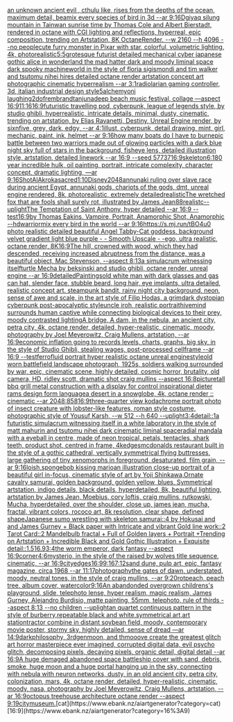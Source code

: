 [an unknown ancient evil , cthulu like, rises from the depths of the ocean,  maximum detail, bea](https://www.ebank.nz/aiartgenerator?category=an%2520unknown%2520ancient%2520evil%2520%2C%2520cthulu%2520like%2C%2520rises%2520from%2520the%2520depths%2520of%2520the%2520ocean%2C%2520%2520maximum%2520detail%2C%2520bea)[mix every species of bird in 3d --ar 9:16](https://www.ebank.nz/aiartgenerator?category=mix%2520every%2520species%2520of%2520bird%2520in%25203d%2520--ar%25209%3A16)[Dgiyaq silung mountain in Tainwan sunrise time by Thomas Cole and Albert Bierstadt, rendered in octane with CGI lighting and reflections, hyperreal, epic composition, trending on Artstation, 8K OctaneRender.  --w 2160  --h 4096 --no people](https://www.ebank.nz/aiartgenerator?category=Dgiyaq%2520silung%2520mountain%2520in%2520Tainwan%2520sunrise%2520time%2520by%2520Thomas%2520Cole%2520and%2520Albert%2520Bierstadt%2C%2520rendered%2520in%2520octane%2520with%2520CGI%2520lighting%2520and%2520reflections%2C%2520hyperreal%2C%2520epic%2520composition%2C%2520trending%2520on%2520Artstation%2C%25208K%2520OctaneRender.%2520%2520--w%25202160%2520%2520--h%25204096%2520--no%2520people)[cute furry monster in Pixar with star, colorful, volumetric lighting, 4k, photorealistic](https://www.ebank.nz/aiartgenerator?category=cute%2520furry%2520monster%2520in%2520Pixar%2520with%2520star%2C%2520colorful%2C%2520volumetric%2520lighting%2C%25204k%2C%2520photorealistic)[5:5](https://www.ebank.nz/aiartgenerator?category=5%3A5)[grotesque futurist detailed mechanical cyber japanese gothic alice in wonderland the mad hatter dark and moody liminal space dark spooky machineworld in the style of floria sigismondi and tim walker and tsutomu nihei hires detailed octane render artstation concept art photographic cinematic hyperrealism --ar 3:1](https://www.ebank.nz/aiartgenerator?category=grotesque%2520futurist%2520detailed%2520mechanical%2520cyber%2520japanese%2520gothic%2520alice%2520in%2520wonderland%2520the%2520mad%2520hatter%2520dark%2520and%2520moody%2520liminal%2520space%2520dark%2520spooky%2520machineworld%2520in%2520the%2520style%2520of%2520floria%2520sigismondi%2520and%2520tim%2520walker%2520and%2520tsutomu%2520nihei%2520hires%2520detailed%2520octane%2520render%2520artstation%2520concept%2520art%2520photographic%2520cinematic%2520hyperrealism%2520--ar%25203%3A1)[radiolarian  gaming controller, 3d, italian industrial design  style](https://www.ebank.nz/aiartgenerator?category=radiolarian%2520%2520gaming%2520controller%2C%25203d%2C%2520italian%2520industrial%2520design%2520%2520style)[5](https://www.ebank.nz/aiartgenerator?category=5)[alchemy](https://www.ebank.nz/aiartgenerator?category=alchemy)[oni laughing](https://www.ebank.nz/aiartgenerator?category=oni%2520laughing)[2](https://www.ebank.nz/aiartgenerator?category=2)[dof](https://www.ebank.nz/aiartgenerator?category=dof)[rembrandt](https://www.ebank.nz/aiartgenerator?category=rembrandt)[anjunadeep beach music festival, collage —aspect 16:9](https://www.ebank.nz/aiartgenerator?category=anjunadeep%2520beach%2520music%2520festival%2C%2520collage%2520%E2%80%94aspect%252016%3A9)[11:16](https://www.ebank.nz/aiartgenerator?category=11%3A16)[16:9](https://www.ebank.nz/aiartgenerator?category=16%3A9)[futuristic travelling pod, cyberpunk, league of legends style, by studio ghibli, hyperrealistic, intricate details, minimal, dusty, cinematic, trending on artstation, by Elias Ravanetti, Destiny, Unreal Engine render, by sixnfive, grey, dark, edgy, --ar 4:1](https://www.ebank.nz/aiartgenerator?category=futuristic%2520travelling%2520pod%2C%2520cyberpunk%2C%2520league%2520of%2520legends%2520style%2C%2520by%2520studio%2520ghibli%2C%2520hyperrealistic%2C%2520intricate%2520details%2C%2520minimal%2C%2520dusty%2C%2520cinematic%2C%2520trending%2520on%2520artstation%2C%2520by%2520Elias%2520Ravanetti%2C%2520Destiny%2C%2520Unreal%2520Engine%2520render%2C%2520by%2520sixnfive%2C%2520grey%2C%2520dark%2C%2520edgy%2C%2520--ar%25204%3A1)[illust, cyberpunk, detail drawing, mint, girl, mechanic, paint, ink, helmet --ar 9:16](https://www.ebank.nz/aiartgenerator?category=illust%2C%2520cyberpunk%2C%2520detail%2520drawing%2C%2520mint%2C%2520girl%2C%2520mechanic%2C%2520paint%2C%2520ink%2C%2520helmet%2520--ar%25209%3A16)[how many boats do I have to burn](https://www.ebank.nz/aiartgenerator?category=how%2520many%2520boats%2520do%2520I%2520have%2520to%2520burn)[epic battle between two warriors made out of glowing particles with a dark blue night sky full of stars in the background, fisheye lens,  detailed illustration style, artstation, detailed linework --ar 16:9 --seed 57737](https://www.ebank.nz/aiartgenerator?category=epic%2520battle%2520between%2520two%2520warriors%2520made%2520out%2520of%2520glowing%2520particles%2520with%2520a%2520dark%2520blue%2520night%2520sky%2520full%2520of%2520stars%2520in%2520the%2520background%2C%2520fisheye%2520lens%2C%2520%2520detailed%2520illustration%2520style%2C%2520artstation%2C%2520detailed%2520linework%2520--ar%252016%3A9%2520--seed%252057737)[16:9](https://www.ebank.nz/aiartgenerator?category=16%3A9)[skeleton](https://www.ebank.nz/aiartgenerator?category=skeleton)[6:1](https://www.ebank.nz/aiartgenerator?category=6%3A1)[80 year incredible hulk, oil painting, portrait, intricate complexity, character concept, dramatic lighting, —ar 9:16](https://www.ebank.nz/aiartgenerator?category=80%2520year%2520incredible%2520hulk%2C%2520oil%2520painting%2C%2520portrait%2C%2520intricate%2520complexity%2C%2520character%2520concept%2C%2520dramatic%2520lighting%2C%2520%E2%80%94ar%25209%3A16)[Shot](https://www.ebank.nz/aiartgenerator?category=Shot)[AlAkroka](https://www.ebank.nz/aiartgenerator?category=AlAkroka)[sacred](https://www.ebank.nz/aiartgenerator?category=sacred)[1:10](https://www.ebank.nz/aiartgenerator?category=1%3A10)[Disney](https://www.ebank.nz/aiartgenerator?category=Disney)[2048](https://www.ebank.nz/aiartgenerator?category=2048)[annunaki ruling over slave race during ancient Egypt, annunaki gods, chariots of the gods, dmt, unreal engine rendered, 8k, photorealistic,  extremely detailed](https://www.ebank.nz/aiartgenerator?category=annunaki%2520ruling%2520over%2520slave%2520race%2520during%2520ancient%2520Egypt%2C%2520annunaki%2520gods%2C%2520chariots%2520of%2520the%2520gods%2C%2520dmt%2C%2520unreal%2520engine%2520rendered%2C%25208k%2C%2520photorealistic%2C%2520%2520extremely%2520detailed)[realistic](https://www.ebank.nz/aiartgenerator?category=realistic)[The wretched fox that are fools shall surely rot,  illustrated by James Jean](https://www.ebank.nz/aiartgenerator?category=The%2520wretched%2520fox%2520that%2520are%2520fools%2520shall%2520surely%2520rot%2C%2520%2520illustrated%2520by%2520James%2520Jean)[88](https://www.ebank.nz/aiartgenerator?category=88)[realistc](https://www.ebank.nz/aiartgenerator?category=realistc)[--uplight](https://www.ebank.nz/aiartgenerator?category=--uplight)[The Temptation of Saint Anthony, hyper detailed --ar 16:9 --test](https://www.ebank.nz/aiartgenerator?category=The%2520Temptation%2520of%2520Saint%2520Anthony%2C%2520hyper%2520detailed%2520--ar%252016%3A9%2520--test)[16:9](https://www.ebank.nz/aiartgenerator?category=16%3A9)[by Thomas Eakins, Vampire, Portrait, Anamorphic Shot, Anamorphic --hd](https://www.ebank.nz/aiartgenerator?category=by%2520Thomas%2520Eakins%2C%2520Vampire%2C%2520Portrait%2C%2520Anamorphic%2520Shot%2C%2520Anamorphic%2520--hd)[warrior](https://www.ebank.nz/aiartgenerator?category=warrior)[mix every bird in the world --ar 9:16](https://www.ebank.nz/aiartgenerator?category=mix%2520every%2520bird%2520in%2520the%2520world%2520--ar%25209%3A16)[](https://www.ebank.nz/aiartgenerator?category=)[https://s.mj.run/tBO4u0  photo realistic detailed beautiful Angel Tabby-Cat goddess, background velvet gradient light blue purple - - Smooth Upscale - -](https://www.ebank.nz/aiartgenerator?category=https%3A//s.mj.run/tBO4u0%2520%2520photo%2520realistic%2520detailed%2520beautiful%2520Angel%2520Tabby-Cat%2520goddess%2C%2520background%2520velvet%2520gradient%2520light%2520blue%2520purple%2520-%2520-%2520Smooth%2520Upscale%2520-%2520-)[ego, ultra realistic, octane render, 8K](https://www.ebank.nz/aiartgenerator?category=ego%2C%2520ultra%2520realistic%2C%2520octane%2520render%2C%25208K)[16:9](https://www.ebank.nz/aiartgenerator?category=16%3A9)[The hill, crowned with wood, which they had descended, receiving increased abruptness from the distance, was a beautiful object, Mac Stevenson, --aspect 8:13](https://www.ebank.nz/aiartgenerator?category=The%2520hill%2C%2520crowned%2520with%2520wood%2C%2520which%2520they%2520had%2520descended%2C%2520receiving%2520increased%2520abruptness%2520from%2520the%2520distance%2C%2520was%2520a%2520beautiful%2520object%2C%2520Mac%2520Stevenson%2C%2520--aspect%25208%3A13)[a simulacrum witnessing itself](https://www.ebank.nz/aiartgenerator?category=a%2520simulacrum%2520witnessing%2520itself)[turtle Mecha by beksinski and studio ghibli, octane render, unreal engine --ar 16:9](https://www.ebank.nz/aiartgenerator?category=turtle%2520Mecha%2520by%2520beksinski%2520and%2520studio%2520ghibli%2C%2520octane%2520render%2C%2520unreal%2520engine%2520--ar%252016%3A9)[detailed](https://www.ebank.nz/aiartgenerator?category=detailed)[Paintings](https://www.ebank.nz/aiartgenerator?category=Paintings)[old white man with dark glasses and gas can hat, slender face, stubble beard, long hair, eye implants, ultra detailed, realistic concept art. steampunk bandit, rainy night city background, neon, sense of awe and scale, in the art style of Filip Hodas, a grimdark dystopian cyberpunk post-apocalyptic style](https://www.ebank.nz/aiartgenerator?category=old%2520white%2520man%2520with%2520dark%2520glasses%2520and%2520gas%2520can%2520hat%2C%2520slender%2520face%2C%2520stubble%2520beard%2C%2520long%2520hair%2C%2520eye%2520implants%2C%2520ultra%2520detailed%2C%2520realistic%2520concept%2520art.%2520steampunk%2520bandit%2C%2520rainy%2520night%2520city%2520background%2C%2520neon%2C%2520sense%2520of%2520awe%2520and%2520scale%2C%2520in%2520the%2520art%2520style%2520of%2520Filip%2520Hodas%2C%2520a%2520grimdark%2520dystopian%2520cyberpunk%2520post-apocalyptic%2520style)[uncle iroh, realistic portrait](https://www.ebank.nz/aiartgenerator?category=uncle%2520iroh%2C%2520realistic%2520portrait)[hivemind surrounds human captive while connecting biological devices to their prey, moody contrasted lighting](https://www.ebank.nz/aiartgenerator?category=hivemind%2520surrounds%2520human%2520captive%2520while%2520connecting%2520biological%2520devices%2520to%2520their%2520prey%2C%2520moody%2520contrasted%2520lighting)[A bridge, A dam, in the nebula, an ancient city, petra city, 4k, octane render, detailed, hyper-realistic, cinematic, moody, photography by Joel Meyerowitz, Craig Mullens, artstation, --ar 16:9](https://www.ebank.nz/aiartgenerator?category=A%2520bridge%2C%2520A%2520dam%2C%2520in%2520the%2520nebula%2C%2520an%2520ancient%2520city%2C%2520petra%2520city%2C%25204k%2C%2520octane%2520render%2C%2520detailed%2C%2520hyper-realistic%2C%2520cinematic%2C%2520moody%2C%2520photography%2520by%2520Joel%2520Meyerowitz%2C%2520Craig%2520Mullens%2C%2520artstation%2C%2520--ar%252016%3A9)[economic inflation going to records levels, charts, graphs, big sky, in the style of Studio Ghibli, stealing wages, post-processed cellframe --ar 16:9 --test](https://www.ebank.nz/aiartgenerator?category=economic%2520inflation%2520going%2520to%2520records%2520levels%2C%2520charts%2C%2520graphs%2C%2520big%2520sky%2C%2520in%2520the%2520style%2520of%2520Studio%2520Ghibli%2C%2520stealing%2520wages%2C%2520post-processed%2520cellframe%2520--ar%252016%3A9%2520--test)[ferrofluid portrait hyper realistic octane unreal engine](https://www.ebank.nz/aiartgenerator?category=ferrofluid%2520portrait%2520hyper%2520realistic%2520octane%2520unreal%2520engine)[style](https://www.ebank.nz/aiartgenerator?category=style)[old worn battlefield landscape photograph, 1925s, soldiers walking surrounded by war, epic, cinematic scene, highly detailed, cosmic horror, brutality, old camera, HD, ridley scott, dramatic shot craig mullins --aspect 16:8](https://www.ebank.nz/aiartgenerator?category=old%2520worn%2520battlefield%2520landscape%2520photograph%2C%25201925s%2C%2520soldiers%2520walking%2520surrounded%2520by%2520war%2C%2520epic%2C%2520cinematic%2520scene%2C%2520highly%2520detailed%2C%2520cosmic%2520horror%2C%2520brutality%2C%2520old%2520camera%2C%2520HD%2C%2520ridley%2520scott%2C%2520dramatic%2520shot%2520craig%2520mullins%2520--aspect%252016%3A8)[picture](https://www.ebank.nz/aiartgenerator?category=picture)[tall bbq grill metal construction with a display for control inspirational dieter rams design form language](https://www.ebank.nz/aiartgenerator?category=tall%2520bbq%2520grill%2520metal%2520construction%2520with%2520a%2520display%2520for%2520control%2520inspirational%2520dieter%2520rams%2520design%2520form%2520language)[a desert in a snowglobe, 4k, octane render :: cinematic --ar 2048:858](https://www.ebank.nz/aiartgenerator?category=a%2520desert%2520in%2520a%2520snowglobe%2C%25204k%2C%2520octane%2520render%2520%3A%3A%2520cinematic%2520--ar%25202048%3A858)[16:9](https://www.ebank.nz/aiartgenerator?category=16%3A9)[three-quarter view kodachrome portrait photo of insect creature with lobster-like features, roman style costume, photographic style of Yousuf Karsh, --w 512 --h 640 --uplight](https://www.ebank.nz/aiartgenerator?category=three-quarter%2520view%2520kodachrome%2520portrait%2520photo%2520of%2520insect%2520creature%2520with%2520lobster-like%2520features%2C%2520roman%2520style%2520costume%2C%2520photographic%2520style%2520of%2520Yousuf%2520Karsh%2C%2520--w%2520512%2520--h%2520640%2520--uplight)[3:4](https://www.ebank.nz/aiartgenerator?category=3%3A4)[detail::1](https://www.ebank.nz/aiartgenerator?category=detail%3A%3A1)[a futuristic simulacrum witnessing itself in a white laboratory in the style of matt mahurin and tsutomu nihei dark cinematic liminal space](https://www.ebank.nz/aiartgenerator?category=a%2520futuristic%2520simulacrum%2520witnessing%2520itself%2520in%2520a%2520white%2520laboratory%2520in%2520the%2520style%2520of%2520matt%2520mahurin%2520and%2520tsutomu%2520nihei%2520dark%2520cinematic%2520liminal%2520space)[radial mandala with a eyeball in centre, made of neon tropical, petals, tentacles, shark teeth, product shot, centred in frame, 4k](https://www.ebank.nz/aiartgenerator?category=radial%2520mandala%2520with%2520a%2520eyeball%2520in%2520centre%2C%2520made%2520of%2520neon%2520tropical%2C%2520petals%2C%2520tentacles%2C%2520shark%2520teeth%2C%2520product%2520shot%2C%2520centred%2520in%2520frame%2C%25204k)[edges](https://www.ebank.nz/aiartgenerator?category=edges)[mcdonalds restaurant built in the style of a gothic cathedral, vertically symmetrical flying buttresses, large gathering of tiny xenomorphs in foreground, desaturated, film grain, --ar 9:16](https://www.ebank.nz/aiartgenerator?category=mcdonalds%2520restaurant%2520built%2520in%2520the%2520style%2520of%2520a%2520gothic%2520cathedral%2C%2520vertically%2520symmetrical%2520flying%2520buttresses%2C%2520large%2520gathering%2520of%2520tiny%2520xenomorphs%2520in%2520foreground%2C%2520desaturated%2C%2520film%2520grain%2C%2520--ar%25209%3A16)[loish,](https://www.ebank.nz/aiartgenerator?category=loish%2C)[spongebob kissing mario](https://www.ebank.nz/aiartgenerator?category=spongebob%2520kissing%2520mario)[an illustration close-up portrait of a beautiful girl in-focus, cinematic style of art by Yoji Shinkawa,Ornate cavalry samurai, golden background, golden yellow, blues, Symmetrical artstation, indigo details, black details, hyperdetailed, 8k, beautiful lighting, artstation by James Jean, Moebius, cory loftis, craig mullins, rutkowski, Mucha, hyperdetailed, over the shoulder, close up, james jean, mucha, fractal, vibrant colors, rococo art, 8k resolution, clear shape, defined shape](https://www.ebank.nz/aiartgenerator?category=an%2520illustration%2520close-up%2520portrait%2520of%2520a%2520beautiful%2520girl%2520in-focus%2C%2520cinematic%2520style%2520of%2520art%2520by%2520Yoji%2520Shinkawa%2COrnate%2520cavalry%2520samurai%2C%2520golden%2520background%2C%2520golden%2520yellow%2C%2520blues%2C%2520Symmetrical%2520artstation%2C%2520indigo%2520details%2C%2520black%2520details%2C%2520hyperdetailed%2C%25208k%2C%2520beautiful%2520lighting%2C%2520artstation%2520by%2520James%2520Jean%2C%2520Moebius%2C%2520cory%2520loftis%2C%2520craig%2520mullins%2C%2520rutkowski%2C%2520Mucha%2C%2520hyperdetailed%2C%2520over%2520the%2520shoulder%2C%2520close%2520up%2C%2520james%2520jean%2C%2520mucha%2C%2520fractal%2C%2520vibrant%2520colors%2C%2520rococo%2520art%2C%25208k%2520resolution%2C%2520clear%2520shape%2C%2520defined%2520shape)[Japanese sumo wrestling with skeleton samurai::4 by Hokusai and and James Gurney + Black paper with Intricate and vibrant Gold line work::2 Tarot Card::2 Mandelbulb fractal + Full of Golden layers + Portrait +Trending on Artstation + Incredible Black and Gold Gothic Illustration + Exquisite detail::1.5](https://www.ebank.nz/aiartgenerator?category=Japanese%2520sumo%2520wrestling%2520with%2520skeleton%2520samurai%3A%3A4%2520by%2520Hokusai%2520and%2520and%2520James%2520Gurney%2520%2B%2520Black%2520paper%2520with%2520Intricate%2520and%2520vibrant%2520Gold%2520line%2520work%3A%3A2%2520Tarot%2520Card%3A%3A2%2520Mandelbulb%2520fractal%2520%2B%2520Full%2520of%2520Golden%2520layers%2520%2B%2520Portrait%2520%2BTrending%2520on%2520Artstation%2520%2B%2520Incredible%2520Black%2520and%2520Gold%2520Gothic%2520Illustration%2520%2B%2520Exquisite%2520detail%3A%3A1.5)[16.9](https://www.ebank.nz/aiartgenerator?category=16.9)[3:4](https://www.ebank.nz/aiartgenerator?category=3%3A4)[the worm emperor, dark fantasy --aspect 16:9](https://www.ebank.nz/aiartgenerator?category=the%2520worm%2520emperor%2C%2520dark%2520fantasy%2520--aspect%252016%3A9)[corner](https://www.ebank.nz/aiartgenerator?category=corner)[4:6](https://www.ebank.nz/aiartgenerator?category=4%3A6)[mysterio, in the style of the raised by wolves title sequence, cinematic, --ar 16:9](https://www.ebank.nz/aiartgenerator?category=mysterio%2C%2520in%2520the%2520style%2520of%2520the%2520raised%2520by%2520wolves%2520title%2520sequence%2C%2520cinematic%2C%2520--ar%252016%3A9)[city](https://www.ebank.nz/aiartgenerator?category=city)[edges](https://www.ebank.nz/aiartgenerator?category=edges)[16:9](https://www.ebank.nz/aiartgenerator?category=16%3A9)[9:16](https://www.ebank.nz/aiartgenerator?category=9%3A16)[7:12](https://www.ebank.nz/aiartgenerator?category=7%3A12)[sand dune, pulp art, epic, fantasy magazine, circa 1968 --ar 11:17](https://www.ebank.nz/aiartgenerator?category=sand%2520dune%2C%2520pulp%2520art%2C%2520epic%2C%2520fantasy%2520magazine%2C%2520circa%25201968%2520--ar%252011%3A17)[photography](https://www.ebank.nz/aiartgenerator?category=photography)[the gates of dawn, understated, moody, neutral tones, in the style of craig mullins, --ar 9:20](https://www.ebank.nz/aiartgenerator?category=the%2520gates%2520of%2520dawn%2C%2520understated%2C%2520moody%2C%2520neutral%2520tones%2C%2520in%2520the%2520style%2520of%2520craig%2520mullins%2C%2520--ar%25209%3A20)[rot](https://www.ebank.nz/aiartgenerator?category=rot)[peach, peach tree, album cover, watercolor](https://www.ebank.nz/aiartgenerator?category=peach%2C%2520peach%2520tree%2C%2520album%2520cover%2C%2520watercolor)[9:16](https://www.ebank.nz/aiartgenerator?category=9%3A16)[An abandonded overgrown childrens's playground, slide, telephoto lense, hyper realism, magic realism, James Gurney, Alejandro Burdisio, matte painting, 55mm, telephoto, rule of thirds --aspect 8:13 --no children --uplight](https://www.ebank.nz/aiartgenerator?category=An%2520abandonded%2520overgrown%2520childrens%27s%2520playground%2C%2520slide%2C%2520telephoto%2520lense%2C%2520hyper%2520realism%2C%2520magic%2520realism%2C%2520James%2520Gurney%2C%2520Alejandro%2520Burdisio%2C%2520matte%2520painting%2C%252055mm%2C%2520telephoto%2C%2520rule%2520of%2520thirds%2520--aspect%25208%3A13%2520--no%2520children%2520--uplight)[an quartet continuous pattern in the style of burberry,repeatable,black and white,symmetrical art,art station](https://www.ebank.nz/aiartgenerator?category=an%2520quartet%2520continuous%2520pattern%2520in%2520the%2520style%2520of%2520burberry%2Crepeatable%2Cblack%2520and%2520white%2Csymmetrical%2520art%2Cart%2520station)[tractor combine in distant soybean field, moody, contemporary movie poster, stormy sky, highly detailed, sense of dread —ar 14:9](https://www.ebank.nz/aiartgenerator?category=tractor%2520combine%2520in%2520distant%2520soybean%2520field%2C%2520moody%2C%2520contemporary%2520movie%2520poster%2C%2520stormy%2520sky%2C%2520highly%2520detailed%2C%2520sense%2520of%2520dread%2520%E2%80%94ar%252014%3A9)[darkphilosophy, 3rdgenmoon, and thmooove create the greatest glitch art horror masterpiece ever imagined, corrupted digital data, evil psycho glitch, decomposing pixels, decaying pixels, organic detail, digital detail --ar 16:9](https://www.ebank.nz/aiartgenerator?category=darkphilosophy%2C%25203rdgenmoon%2C%2520and%2520thmooove%2520create%2520the%2520greatest%2520glitch%2520art%2520horror%2520masterpiece%2520ever%2520imagined%2C%2520corrupted%2520digital%2520data%2C%2520evil%2520psycho%2520glitch%2C%2520decomposing%2520pixels%2C%2520decaying%2520pixels%2C%2520organic%2520detail%2C%2520digital%2520detail%2520--ar%252016%3A9)[A huge demaged abandoned space battleship cover with sand, debris, smoke, huge moon and a huge portal hanging up in the sky, connecting with nebula with neuron networks, dusty, in an old ancient city, petra city, colonization, mars, 4k, octane render, detailed, hyper-realistic, cinematic, moody, nasa, photography by Joel Meyerowitz, Craig Mullens, artstation, --ar 16:9](https://www.ebank.nz/aiartgenerator?category=A%2520huge%2520demaged%2520abandoned%2520space%2520battleship%2520cover%2520with%2520sand%2C%2520debris%2C%2520smoke%2C%2520huge%2520moon%2520and%2520a%2520huge%2520portal%2520hanging%2520up%2520in%2520the%2520sky%2C%2520connecting%2520with%2520nebula%2520with%2520neuron%2520networks%2C%2520dusty%2C%2520in%2520an%2520old%2520ancient%2520city%2C%2520petra%2520city%2C%2520colonization%2C%2520mars%2C%25204k%2C%2520octane%2520render%2C%2520detailed%2C%2520hyper-realistic%2C%2520cinematic%2C%2520moody%2C%2520nasa%2C%2520photography%2520by%2520Joel%2520Meyerowitz%2C%2520Craig%2520Mullens%2C%2520artstation%2C%2520--ar%252016%3A9)[octopus treehouse architecture octane render --aspect 9:19](https://www.ebank.nz/aiartgenerator?category=octopus%2520treehouse%2520architecture%2520octane%2520render%2520--aspect%25209%3A19)[city](https://www.ebank.nz/aiartgenerator?category=city)[museum.](https://www.ebank.nz/aiartgenerator?category=museum.)[cat](https://www.ebank.nz/aiartgenerator?category=cat)[16:9](https://www.ebank.nz/aiartgenerator?category=16%3A9)